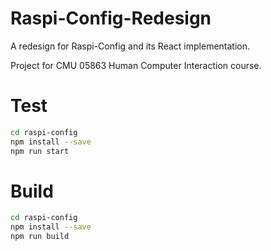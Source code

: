# Raspi-Config-Redesign

A redesign for Raspi-Config and its React implementation. 

Project for CMU 05863 Human Computer Interaction course.

# Test

```sh
cd raspi-config
npm install --save
npm run start
```

# Build

```sh
cd raspi-config
npm install --save
npm run build
```
